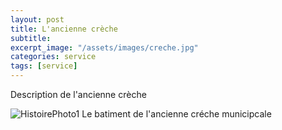 ```yaml
---
layout: post
title: L'ancienne crèche
subtitle:
excerpt_image: "/assets/images/creche.jpg"
categories: service
tags: [service]
---
```


Description de l'ancienne crèche


![HistoirePhoto1](https://chclamecy.github.io/jekyll-theme-yat/assets/images/creche.jpg)  Le batiment de l'ancienne créche municipcale
